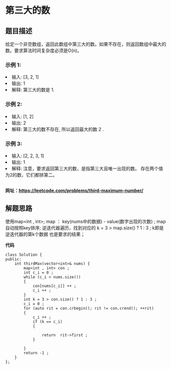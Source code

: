 # 第三大的数
## 题目描述
给定一个非空数组，返回此数组中第三大的数。如果不存在，则返回数组中最大的数。要求算法时间复杂度必须是O(n)。

### 示例 1:
<li>输入: [3, 2, 1]</li>
<li>输出: 1</li>
<li>解释: 第三大的数是 1.</li>

### 示例 2:
<li>输入: [1, 2]</li>
<li>输出: 2</li>
<li>解释: 第三大的数不存在, 所以返回最大的数 2 .</li>

### 示例 3:
<li>输入: [2, 2, 3, 1]</li>
<li>输出: 1</li>
<li>解释: 注意，要求返回第三大的数，是指第三大且唯一出现的数。
存在两个值为2的数，它们都排第二。</li>

##
**网址：https://leetcode.com/problems/third-maximum-number/**


## 解题思路

使用map<int , int>; map ： key(nums中的数据) - value(数字出现的次数) ; map自动按照key排序;
逆迭代器遍历，找到对应的 k = 3 > map.size() ? 1 : 3 ; k即是逆迭代器的第k个数据 也是要求的结果；

**代码**

```
class Solution {
public:
    int thirdMax(vector<int>& nums) {
        map<int , int> con ;
        int c_i = 0 ;
        while (c_i < nums.size())
        {
            con[nums[c_i]] ++ ;
            c_i ++ ;
        }
        int k = 3 > con.size() ? 1 : 3 ;
        c_i = 0 ;
        for (auto rit = con.crbegin(); rit != con.crend(); ++rit)
        {
            c_i ++ ;
            if (k == c_i)
            {
                
                return  rit->first ;
            }
                
        }
        return -1 ;
    }
};
```
